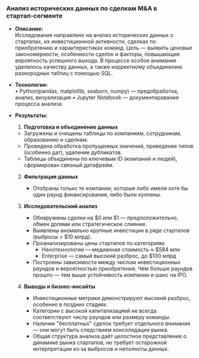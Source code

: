 ### Анализ исторических данных по сделкам M&A в стартап‑сегменте  

- **Описание:**  
  Исследование направлено на анализ исторических данных о стартапах, их инвестиционной активности, сделках по приобретению и характеристиках команд. Цель — выявить ценовые закономерности, особенности сделок и факторы, повышающие вероятность успешного выхода. В процессе особое внимание уделялось качеству данных, а также корректному объединению разнородных таблиц с помощью SQL.

- **Технологии:**  
  • Python(pandas, matplotlib, seaborn, numpy) — предобработка, анализ, визуализация
  • Jupyter Notebook — документирование процесса анализа  

- **Результаты:**  
  1. **Подготовка и объединение данных**  
    - Загружены и очищены таблицы по компаниям, сотрудникам, образованию и сделкам.
    - Проведена обработка пропущенных значений, приведение типов (особенно дат), удаление дубликатов.
    - Таблицы объединены по ключевым ID (компаний и людей), сформирован связный датафрейм.
  2. **Фильтрация данных**  
     - Отобраны только те компании, которые либо имели хотя бы один раунд финансирования, либо были куплены.
  3. **Исследовательский анализ**  
     - Обнаружены сделки на $0 или $1 — предположительно, обмен долями или стратегическое слияние.
     - Выявлены аномально крупные инвестиции в ряде стартапов (выбросы > $10 млрд).
     - Проанализированы цены стартапов по категориям:
        - Нанотехнологии — медианная стоимость ≈ $584 млн
        - Enterprise — самый высокий разброс, до $100 млрд
     - Построены зависимости между числом инвестиционных раундов и вероятностью приобретения. Чем больше раундов прошло — тем выше устойчивость компании и шанс на IPO.

  4. **Выводы и бизнес‑инсайты**  
     - Инвестиционные метрики демонстрируют высокий разброс, особенно в поздних стадиях.
     - Категории с высокой капитализацией не всегда соответствуют числу раундов или размеру команды.
     - Наличие "бесплатных" сделок требует отдельного внимания — они могут быть следствием консолидации рынка.
     - Общая структура анализа даёт целостное представление о динамике рынка стартапов, но требует осторожной интерпретации из‑за выбросов и неполноты данных.
